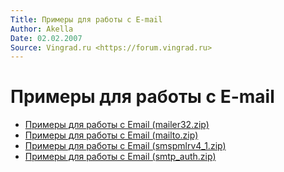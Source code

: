 ```yaml
---
Title: Примеры для работы с E-mail
Author: Akella
Date: 02.02.2007
Source: Vingrad.ru <https://forum.vingrad.ru>
---
```



Примеры для работы с E-mail
===========================

- [Примеры для работы с Email (mailer32.zip)](mailer32.zip)
- [Примеры для работы с Email (mailto.zip)](mailto.zip)
- [Примеры для работы с Email (smspmlrv4_1.zip)](smspmlrv4_1.zip)
- [Примеры для работы с Email (smtp_auth.zip)](smtp_auth.zip)

